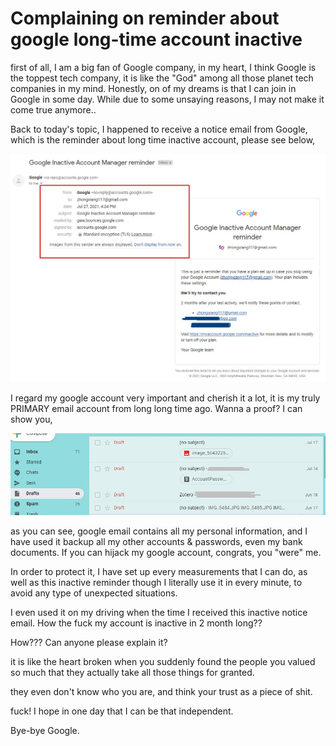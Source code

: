 ---
---

# Complaining on reminder about google long-time account inactive

first of all, I am a big fan of Google company, in my heart, I think Google is the toppest tech company, it is like the "God" among all those planet tech companies in my mind. Honestly, on of my dreams is that I can join in Google in some day. While due to some unsaying reasons, I may not make it come true anymore..

Back to today's topic, I happened to receive a notice email from Google, which is the reminder about long time inactive account, please see below,

![google-account-inactive-notice](file/google-inactive-notice.jpg)

I regard my google account very important and cherish it a lot, it is my truly PRIMARY email account from long long time ago. Wanna a proof? I can show you,

![google-proof-1](file/google-1.jpg)

as you can see, google email contains all my personal information, and I have used it backup all my other accounts & passwords, even my bank documents. If you can hijack my google account, congrats, you "were" me.

In order to protect it, I have set up every measurements that I can do, as well as this inactive reminder though I literally use it in every minute, to avoid any type of unexpected situations.

I even used it on my driving when the time I received this inactive notice email. How the fuck my account is inactive in 2 month long??

How??? Can anyone please explain it?

it is like the heart broken when you suddenly found the people you valued so much that they actually take all those things for granted.

they even don't know who you are, and think your trust as a piece of shit.

fuck! I hope in one day that I can be that independent.

Bye-bye Google.


